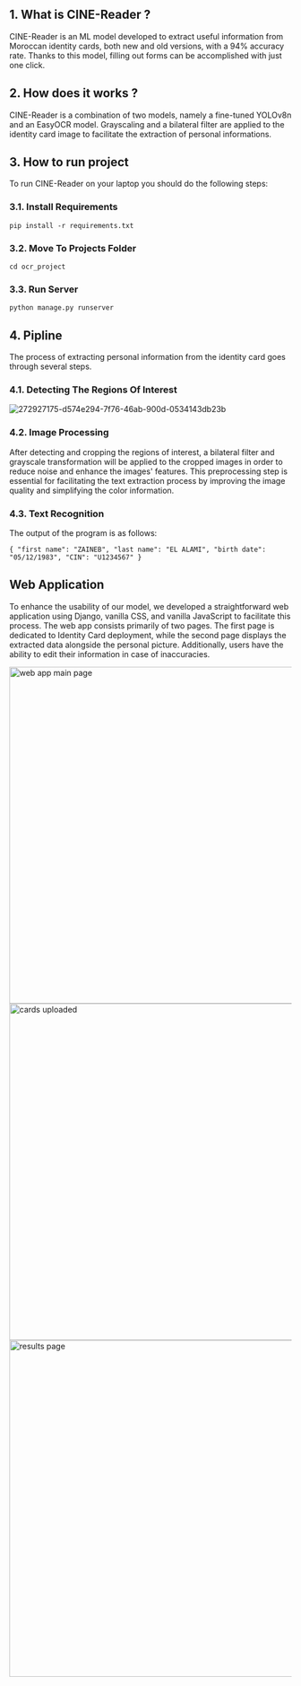 ## 1. What is CINE-Reader ?

CINE-Reader is an ML model developed to extract useful information from Moroccan identity cards, both new and old versions, with a 94% accuracy rate. Thanks to this model, filling out forms can be accomplished with just one click.

## 2. How does it works ?

CINE-Reader is a combination of two models, namely a fine-tuned YOLOv8n and an EasyOCR model. Grayscaling and a bilateral filter are applied to the identity card image to facilitate the extraction of personal informations.

## 3. How to run project

To run CINE-Reader on your laptop you should do the following steps:

### 3.1. Install Requirements

`pip install -r requirements.txt`

### 3.2. Move To Projects Folder

`cd ocr_project`

### 3.3. Run Server

`python manage.py runserver`

## 4. Pipline
The process of extracting personal information from the identity card goes through several steps.
### 4.1. Detecting The Regions Of Interest
![272927175-d574e294-7f76-46ab-900d-0534143db23b](https://github.com/Aysr01/CINE-Reader/assets/114707989/fd2d099c-c63c-4f52-96da-9122d2a36a94)
### 4.2. Image Processing

After detecting and cropping the regions of interest, a bilateral filter and grayscale transformation will be applied to the cropped images in order to reduce noise and enhance the images' features. This preprocessing step is essential for facilitating the text extraction process by improving the image quality and simplifying the color information.

### 4.3. Text Recognition

The output of the program is as follows:

`{
"first name": "ZAINEB",
"last name": "EL ALAMI",
"birth date": "05/12/1983",
"CIN": "U1234567"
}`

## Web Application
To enhance the usability of our model, we developed a straightforward web application using Django, vanilla CSS, and vanilla JavaScript to facilitate this process. The web app consists primarily of two pages. The first page is dedicated to Identity Card deployment, while the second page displays the extracted data alongside the personal picture. Additionally, users have the ability to edit their information in case of inaccuracies.

<img src="https://github.com/Aysr01/CINE-Reader/assets/114707989/c2ed4511-2931-4607-a8ca-bb540b14ea71" alt="web app main page" width="600">

<img src="https://github.com/Aysr01/CINE-Reader/assets/114707989/30e6edd6-877a-4e42-9d2d-32c18e1ccf29" alt="cards uploaded" width="600">

<img src="https://github.com/Aysr01/CINE-Reader/assets/114707989/d7745879-2f92-40b2-8fd9-5c7094a33a15" alt="results page" width="600">

